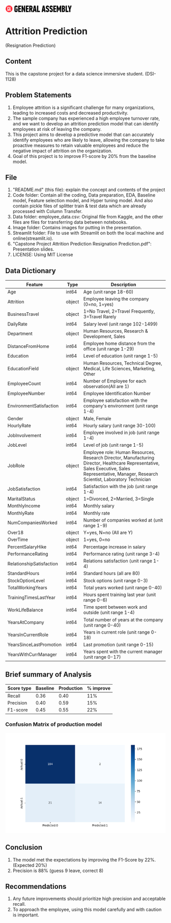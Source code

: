![GA](./image/ga.png)
# Attrition Prediction
(Resignation Prediction)

## Content
This is the capstone project for a data science immersive student. (DSI-1128)

## Problem Statements
1. Employee attrition is a significant challenge for many organizations, leading to increased costs and decreased productivity. 
2. The sample company has experienced a high employee turnover rate, and we want to develop an attrition prediction model that can identify employees at risk of leaving the company. 
3. This project aims to develop a predictive model that can accurately identify employees who are likely to leave, allowing the company to take proactive measures to retain valuable employees and reduce the negative impact of attrition on the organization.
4. Goal of this project is to improve F1-score by 20% from the baseline model.

## File
1. "README.md" (this file): explain the concept and contents of the project
2. Code folder: Contain all the coding, Data preparation, EDA, Baseline model, Feature selection model, and Hyper tuning model. And also contain pickle files of splitter train & test data which are already processed with Column Transfer.
3. Data folder: employee_data.csv: Original file from Kaggle, and the other files are files for transferring data between notebooks.
4. Image folder: Contains images for putting in the presentation.
5. Streamlit folder: File to use with Streamlit on both the local machine and online(streamlit.io).
6. "Capstone Project Attrition Prediction Resignation Prediction.pdf": Presentation slides.
7. LICENSE: Using MIT License 

## Data Dictionary
|Feature               |Type   |Description|
|---                   |---    |---    |
|Age|int64|Age (unit range 18-60)
|Attrition|object|Employee leaving the company (0=no, 1=yes)
|BusinessTravel|object|1=No Travel, 2=Travel Frequently, 3=Travel Rarely
|DailyRate|int64|Salary level (unit range 102-1499)
|Department|object|Human Resources, Research & Development, Sales
|DistanceFromHome|int64| Employee home distance from the office (unit range 1-29)
|Education|int64| Level of education (unit range 1-5)
|EducationField|object| Human Resources, Technical Degree, Medical, Life Sciences, Marketing, Other
|EmployeeCount|int64|Number of Employee for each observation(All are 1)
|EmployeeNumber|int64|Employee Identification Number
|EnvironmentSatisfaction|int64| Employee satisfaction with the company's environment (unit range 1-4)
|Gender|object|Male, Female
|HourlyRate|int64|Hourly salary (unit range 30-100)
|JobInvolvement|int64| Employee involved in job (unit range 1-4)
|JobLevel|int64|Level of job (unit range 1-5)
|JobRole|object| Employee role: Human Resources, Research Director, Manufacturing Director, Healthcare Representative, Sales Executive, Sales Representative, Manager, Research Scientist, Laboratory Technician
|JobSatisfaction|int64|Satisfaction with the job (unit range 1-4)
|MaritalStatus|object|1=Divorced, 2=Married, 3=Single
|MonthlyIncome|int64|Monthly salary
|MonthlyRate|int64|Monthly rate
|NumCompaniesWorked|int64|Number of companies worked at (unit range 1-9)
|Over18|object|Y=yes, N=no (All are Y)
|OverTime|object|1=yes, 0=no
|PercentSalaryHike|int64|Percentage increase in salary
|PerformanceRating|int64|Performance rating (unit range 3-4)
|RelationshipSatisfaction|int64|Relations satisfaction (unit range 1-4)
|StandardHours|int64|Standard hours (all are 80)
|StockOptionLevel|int64|Stock options (unit range 0-3)
|TotalWorkingYears|int64|Total years worked (unit range 0-40)
|TrainingTimesLastYear|int64|Hours spent training last year (unit range 0-6)
|WorkLifeBalance|int64|Time spent between work and outside (unit range 1-4)
|YearsAtCompany|int64|Total number of years at the company (unit range 0-40)
|YearsInCurrentRole|int64|Years in current role (unit range 0-18)
|YearsSinceLastPromotion|int64|Last promotion (unit range 0-15)
|YearsWithCurrManager|int64|Years spent with the current manager (unit range 0-17)

## Brief summary of Analysis
|Score type|Baseline|Production|% improve|
|---|---|---|---|
|Recall|0.36|0.40|11%|
|Precision|0.40|0.59|15%|
|F1-score|0.45|0.55|22%|

### Confusion Matrix of production model
![CM](./image/confusion_matrix_production.png)

## Conclusion
1. The model met the expectations by improving the F1-Score by 22%. (Expected 20%)
2. Precision is 88% (guess 9 leave, correct 8)

## Recommendations
1. Any future improvements should prioritize high precision and acceptable recall.
2. To approach the employee, using this model carefully and with caution is important.

